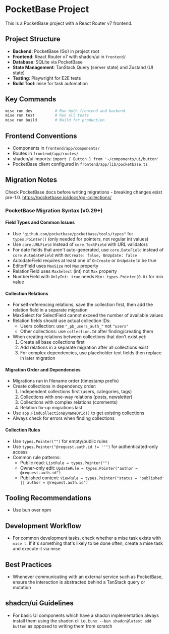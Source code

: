 # PocketBase Project

This is a PocketBase project with a React Router v7 frontend.

## Project Structure

- **Backend**: PocketBase (Go) in project root
- **Frontend**: React Router v7 with shadcn/ui in `frontend/`
- **Database**: SQLite via PocketBase
- **State Management**: TanStack Query (server state) and Zustand (UI state)
- **Testing**: Playwright for E2E tests
- **Build Tool**: mise for task automation

## Key Commands

```bash
mise run dev          # Run both frontend and backend
mise run test         # Run all tests
mise run build        # Build for production
```

## Frontend Conventions

- Components in `frontend/app/components/`
- Routes in `frontend/app/routes/`
- shadcn/ui imports: `import { Button } from '~/components/ui/button'`
- PocketBase client configured in `frontend/app/lib/pocketbase.ts`

## Migration Notes

Check PocketBase docs before writing migrations - breaking changes exist pre-1.0. https://pocketbase.io/docs/go-collections/

### PocketBase Migration Syntax (v0.29+)

#### Field Types and Common Issues
- Use `"github.com/pocketbase/pocketbase/tools/types"` for `types.Pointer()` (only needed for pointers, not regular int values)
- Use `core.URLField` instead of `core.TextField` with URL validators
- For date fields that aren't auto-generated, use `core.DateField` instead of `core.AutodateField` with `OnCreate: false, OnUpdate: false`
- AutodateField requires at least one of `OnCreate` or `OnUpdate` to be true
- EditorField uses `MaxSize` not `Max` property
- RelationField uses `MaxSelect` (int) not `Max` property
- NumberField with `OnlyInt: true` needs `Min: types.Pointer(0.0)` for min value

#### Collection Relations
- For self-referencing relations, save the collection first, then add the relation field in a separate migration
- MaxSelect for SelectField cannot exceed the number of available values
- Relation fields should use actual collection IDs:
  - Users collection: use `"_pb_users_auth_"` not `"users"`
  - Other collections: use `collection.Id` after finding/creating them
- When creating relations between collections that don't exist yet:
  1. Create all base collections first
  2. Add relations in a separate migration after all collections exist
  3. For complex dependencies, use placeholder text fields then replace in later migration

#### Migration Order and Dependencies
- Migrations run in filename order (timestamp prefix)
- Create collections in dependency order:
  1. Independent collections first (users, categories, tags)
  2. Collections with one-way relations (posts, newsletter)
  3. Collections with complex relations (comments)
  4. Relation fix-up migrations last
- Use `app.FindCollectionByNameOrId()` to get existing collections
- Always check for errors when finding collections

#### Collection Rules
- Use `types.Pointer("")` for empty/public rules
- Use `types.Pointer("@request.auth.id != ''")` for authenticated-only access
- Common rule patterns:
  - Public read: `ListRule = types.Pointer("")`
  - Owner-only edit: `UpdateRule = types.Pointer("author = @request.auth.id")`
  - Published content: `ViewRule = types.Pointer("status = 'published' || author = @request.auth.id")`

## Tooling Recommendations

- Use bun over npm

## Development Workflow

- For common development tasks, check whether a mise task exists with `mise t`. If it's something that's likely to be done often, create a mise task and execute it via mise

## Best Practices

- Whenever communicating with an external service such as PocketBase, ensure the interaction is abstracted behind a TanStack query or mutation

## shadcn/ui Guidelines

- For basic UI components which have a shadcn implementation always install them using the shadcn cli i.e. `bunx --bun shadcn@latest add button` as opposed to writing them from scratch
